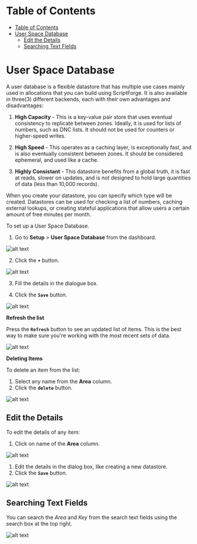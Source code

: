 # Table of Contents

- [Table of Contents](#table-of-contents)
- [User Space Database](#user-space-database)
    - [Edit the Details](#edit-the-details)
    - [Searching Text Fields](#searching-text-fields)
 
# User Space Database

A user database is a flexible datastore that has multiple use cases mainly used in allocations that you can build using ScriptForge. It is also available in three(3) different backends, each with their own advantages and disadvantages:

1. **High Capacity** - This is a key-value pair store that uses eventual consistency to replicate between zones. Ideally, it is used for lists of numbers, such as DNC lists. It should not be used for counters or higher-speed writes.

2. **High Speed** - This operates as a caching layer, is exceptionally fast, and is also eventually consistent between zones. It should be considered ephemeral, and used like a cache.

3. **Highly Consistant** - This datastore benefits from a global truth, it is fast at reads, slower on updates, and is not designed to hold large quantities of data (less than 10,000 records).

When you create your datastore, you can specify which type will be created. Datastores can be used for checking a list of numbers, caching external lookups, or creating stateful applications that allow users a certain amount of free minutes per month.

To set up a User Space Database. 
1. Go to **Setup** > **User Space Database** from the dashboard. 

![alt text][user-space-img-1]


2. Click the **`+`** button.

![alt text][user-space-img-2]

3.	Fill the details in the dialogue box.

4.	Click the **`Save`** button. 

![alt text][user-space-img-3]

**Refresh the list**

Press the **`Refresh`** button to see an updated list of items. This is the best way to make sure you're working with the most recent sets of data.

![alt text][user-space-img-1a]

**Deleting Items**

To delete an item from the list:

1. Select any name from the **Area** column.
2. Click the **`delete`** button.

![alt text][user-space-img-2a]


## Edit the Details

To edit the details of any item:

1. Click on name of the **Area** column.

![alt text][user-space-img-4]

1. Edit the details in the dialog box, like creating a new datastore.
2. Click the **`Save`** button.

![alt text][user-space-img-5]

## Searching Text Fields

You can search the _Area_ and _Key_ from the search text fields using the search box at the top right.

![alt text][user-space-img-6]

[user-space-img-1]: https://raw.githubusercontent.com/digipigeon/connexcs-user-docs/master/new-images/185.png "user-space-img-1"
[user-space-img-2]: https://raw.githubusercontent.com/digipigeon/connexcs-user-docs/master/new-images/186.png "user-space-img-2"
[user-space-img-3]: https://raw.githubusercontent.com/digipigeon/connexcs-user-docs/master/new-images/187.png "user-space-img-3"
[user-space-img-1a]: https://raw.githubusercontent.com/digipigeon/connexcs-user-docs/master/new-images/188.png "user-space-img-1a"
[user-space-img-2a]: https://raw.githubusercontent.com/digipigeon/connexcs-user-docs/master/new-images/189.png "user-space-img-2a"
[user-space-img-4]: https://raw.githubusercontent.com/digipigeon/connexcs-user-docs/master/new-images/190.png "user-space-img-4"
[user-space-img-5]: https://raw.githubusercontent.com/digipigeon/connexcs-user-docs/master/new-images/191.png "user-space-img-5"
[user-space-img-6]: https://raw.githubusercontent.com/digipigeon/connexcs-user-docs/master/new-images/192.png "user-space-img-6"

